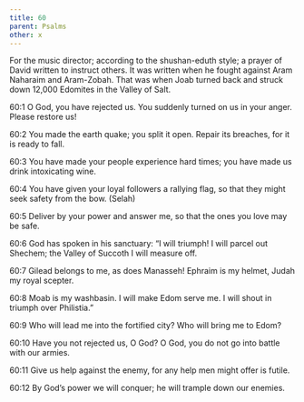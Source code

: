 ```yaml
---
title: 60
parent: Psalms
other: x
---
```



For the music director; according to the shushan-eduth style; a prayer of David written to instruct others. It was written when he fought against Aram Naharaim and Aram-Zobah. That was when Joab turned back and struck down 12,000 Edomites in the Valley of Salt.


<a name="60:1">60:1</a> O God, you have rejected us.
You suddenly turned on us in your anger.
Please restore us!

<a name="60:2">60:2</a> You made the earth quake; you split it open.
Repair its breaches, for it is ready to fall.

<a name="60:3">60:3</a> You have made your people experience hard times;
you have made us drink intoxicating wine.

<a name="60:4">60:4</a> You have given your loyal followers a rallying flag,
so that they might seek safety from the bow. (Selah)

<a name="60:5">60:5</a> Deliver by your power and answer me,
so that the ones you love may be safe.

<a name="60:6">60:6</a> God has spoken in his sanctuary:
“I will triumph! I will parcel out Shechem;
the Valley of Succoth I will measure off.

<a name="60:7">60:7</a> Gilead belongs to me,
as does Manasseh!
Ephraim is my helmet,
Judah my royal scepter.

<a name="60:8">60:8</a> Moab is my washbasin.
I will make Edom serve me.
I will shout in triumph over Philistia.”

<a name="60:9">60:9</a> Who will lead me into the fortified city?
Who will bring me to Edom?

<a name="60:10">60:10</a> Have you not rejected us, O God?
O God, you do not go into battle with our armies.

<a name="60:11">60:11</a> Give us help against the enemy,
for any help men might offer is futile.

<a name="60:12">60:12</a> By God’s power we will conquer;
he will trample down our enemies.